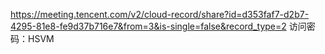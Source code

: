 https://meeting.tencent.com/v2/cloud-record/share?id=d353faf7-d2b7-4295-81e8-fe9d37b716e7&from=3&is-single=false&record_type=2
访问密码：HSVM


